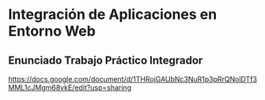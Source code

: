 # Integración de Aplicaciones en Entorno Web

## Enunciado Trabajo Práctico Integrador

https://docs.google.com/document/d/1THRojGAUbNc3NuR1p3pRrQNolDTf3MML1cJMgm68vkE/edit?usp=sharing